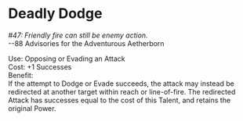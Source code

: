 # Deadly Dodge

*#47: Friendly fire can still be enemy action.*  
--88 Advisories for the Adventurous Aetherborn

Use: Opposing or Evading an Attack  
Cost: +1 Successes  
Benefit:  
If the attempt to Dodge or Evade succeeds, the attack may instead be redirected at another target within reach or line-of-fire. The redirected Attack has successes equal to the cost of this Talent, and retains the original Power.